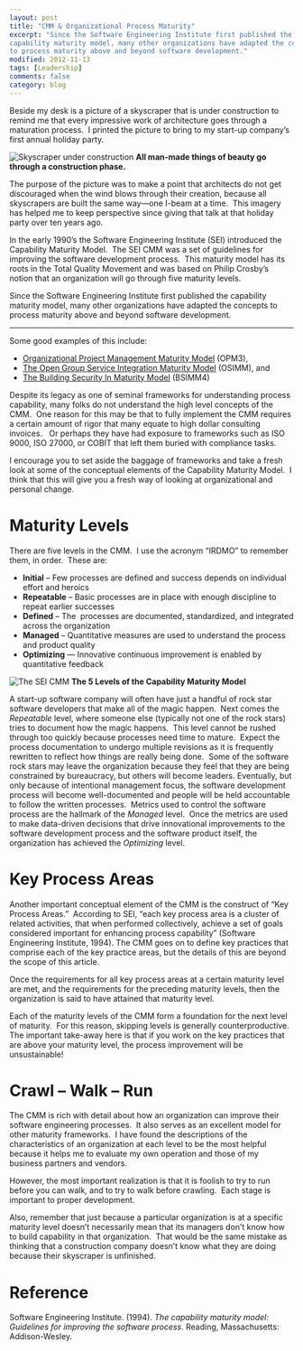 ```yaml
---
layout: post
title: "CMM & Organizational Process Maturity"
excerpt: "Since the Software Engineering Institute first published the
capability maturity model, many other organizations have adapted the concepts
to process maturity above and beyond software development."
modified: 2012-11-13
tags: [Leadership]
comments: false
category: blog
---
```


Beside my desk is a picture of a skyscraper that is under construction to
remind me that every impressive work of architecture goes through a maturation
process.  I printed the picture to bring to my start-up company’s first
annual holiday party.

![Skyscraper under construction](/images/Skyscraper-under-construction.jpg)
**All man-made things of beauty go through a construction phase.**

The purpose of the picture was to make a point that architects do not get
discouraged when the wind blows through their creation, because all skyscrapers
are built the same way—one I-beam at a time.  This imagery has helped me to
keep perspective since giving that talk at that holiday party over ten years
ago.

In the early 1990’s the Software Engineering Institute (SEI) introduced the
Capability Maturity Model.  The SEI CMM was a set of guidelines for improving
the software development process.  This maturity model has its roots in the
Total Quality Movement and was based on Philip Crosby’s notion that an
organization will go through five maturity levels.

Since the Software Engineering Institute first published the capability
maturity model, many other organizations have adapted the concepts to process
maturity above and beyond software development.

---

Some good examples of this include:

* [Organizational Project Management Maturity Model](https://en.wikipedia.org/wiki/OPM3)
(OPM3),
* [The Open Group Service Integration Maturity Model](https://www2.opengroup.org/ogsys/jsp/publications/PublicationDetails.jsp?publicationid=12450)
(OSIMM), and
* [The Building Security In Maturity Model](https://bsimm.com/)
(BSIMM4)

Despite its legacy as one of seminal frameworks for understanding process
capability, many folks do not understand the high level concepts of the CMM. 
One reason for this may be that to fully implement the CMM requires a certain
amount of rigor that many equate to high dollar consulting invoices.   Or
perhaps they have had exposure to frameworks such as ISO 9000, ISO 27000, or
COBIT that left them buried with compliance tasks.

I encourage you to set aside the baggage of frameworks and take a fresh look at
some of the conceptual elements of the Capability Maturity Model.  I think
that this will give you a fresh way of looking at organizational and personal
change.

# Maturity Levels

There are five levels in the CMM.  I use the acronym “IRDMO” to remember
them, in order.  These are:

* **Initial** – Few processes are defined and success depends on individual
effort and heroics
* **Repeatable** – Basic processes are in place with enough discipline to
repeat earlier successes
* **Defined** – The  processes are documented, standardized, and integrated
across the organization
* **Managed** – Quantitative measures are used to understand the process and
product quality
* **Optimizing** — Innovative continuous improvement is enabled by
quantitative feedback

![The SEI CMM](/images/CMM.png)
**The 5 Levels of the Capability Maturity Model**

A start-up software company will often have just a handful of rock star
software developers that make all of the magic happen.  Next comes the
_Repeatable_ level, where someone else (typically not one of the rock
stars) tries to document how the magic happens.  This level cannot be rushed
through too quickly because processes need time to mature.  Expect the process
documentation to undergo multiple revisions as it is frequently rewritten to
reflect how things are really being done.  Some of the software rock stars may
leave the organization because they feel that they are being constrained by
bureaucracy, but others will become leaders.
Eventually, but only because of intentional management focus, the software
development process will become well-documented and people will be held
accountable to follow the written processes.  Metrics used to control the
software process are the hallmark of the _Managed_ level.  Once the
metrics are used to make data-driven decisions that drive innovational
improvements to the software development process and the software product
itself, the organization has achieved the _Optimizing_ level.

# Key Process Areas

Another important conceptual element of the CMM is the construct of “Key
Process Areas.”  According to SEI, “each key process area is a cluster of
related activities, that when performed collectively, achieve a set of goals
considered important for enhancing process capability” (Software Engineering
Institute, 1994). The CMM goes on to define key practices that comprise each of
the key practice areas, but the details of this are beyond the scope of this
article.

Once the requirements for all key process areas at a certain maturity level are
met, and the requirements for the preceding maturity levels, then the
organization is said to have attained that maturity level.

Each of the maturity levels of the CMM form a foundation for the next level of
maturity.  For this reason, skipping levels is generally counterproductive. 
The important take-away here is that if you work on the key practices that are
above your maturity level, the process improvement will be unsustainable!

# Crawl – Walk – Run

The CMM is rich with detail about how an organization can improve their
software engineering processes.  It also serves as an excellent model for
other maturity frameworks.  I have found the descriptions of the
characteristics of an organization at each level to be the most helpful because
it helps me to evaluate my own operation and those of my business partners and
vendors.

However, the most important realization is that it is foolish to try to run
before you can walk, and to try to walk before crawling.  Each stage is
important to proper development.

Also, remember that just because a particular organization is at a specific
maturity level doesn’t necessarily mean that its managers don’t know how to
build capability in that organization.  That would be the same mistake as
thinking that a construction company doesn’t know what they are doing because
their skyscraper is unfinished.

# Reference

Software Engineering Institute. (1994). _The capability maturity model:
Guidelines for improving the software process_. Reading, Massachusetts:
Addison-Wesley.
